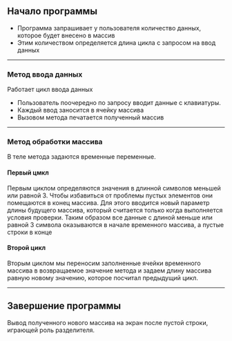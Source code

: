 ## Начало программы ##

- Программа запрашивает у пользователя количество данных, которое будет внесено в массив
- Этим количеством определяется длина цикла с запросом на ввод данных
***
### Метод ввода данных

Работает цикл ввода данных 
- Пользователь поочередно по запросу вводит данные с клавиатуры. 
- Каждый ввод заносится в ячейку массива
- Вызовом метода печатается полученный массив
***
### Метод обработки массива
В теле метода задаются временные переменные.
#### Первый цмкл
Первым циклом определяются значения в длинной символов меньшей или равной 3. Чтобы избавиться от проблемы пустых элементов они помещаются в конец массива. Для этого вводится новый параметр длины будущего массива, который считается только когда выполняется условия проверки. Таким образом все данные с длиной меньше или равной 3 символа оказываются в начале временного массива, а пустые строки в конце
#### Второй цикл
Вторым циклом мы переносим заполненные ячейки временного массива в возвращаемое значение метода и задаем длину массива равную новому значению, которое посчитал предыдущий цикл.
***
## Завершение программы

Вывод полученного нового массива на экран после пустой строки, играющей роль разделителя.
